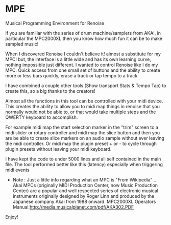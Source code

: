 # MPE
Musical Programming Environment for Renoise

If you are familiar with the series of drum machine/samplers from AKAI, in particular the MPC2000XL then you know how much fun it can be to make sampled music!

When I discovered Renoise I couldn't believe it! almost a substitute for my MPC! but, the interface is a little wide and has its own learning curve, nothing impossible just different. I wanted to control Renoise like I do my MPC. Quick access from one small set of buttons and the ability to create more or less bars quickly, erase a track or tap tempo to a track

I have combined a couple other tools (Show transport Stats & Tempo Tap) to create this, so a big thanks to the creators!

Almost all the functions in this tool can be controlled with your midi device. This creates the ability to allow you to midi map things in renoise that you normally would not be able to, or that would take multiple steps and the QWERTY keyboard to accomplish.

For example midi map the start selection marker in the "trim" screen to a midi slider or rotary controller and midi map the slice button and then you are be able to create slice markers on an audio sample without ever leaving the midi controller. Or midi map the plugin preset + or - to cycle through plugin presets without leaving your midi keyboard.

I have kept the code to under 5000 lines and all self contained in the main file. The tool performed better like this (latency) especially when triggering midi events 

* Note : Just a little info regarding what an MPC is "From Wikipedia" ..
Akai MPCs (originally MIDI Production Center, now Music Production Center) are a popular and well respected series of electronic musical instruments originally designed by Roger Linn and produced by the Japanese company Akai from 1988 onward.
MPC2000XL Operators Manual:http://media.musicalplanet.com/pdf/AKA302.PDF

Enjoy!

